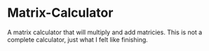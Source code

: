 Matrix-Calculator
=================

A matrix calculator that will multiply and add matricies. This is not a complete calculator, just what I felt like finishing.